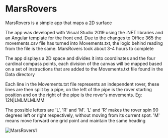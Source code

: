 # MarsRovers

MarsRovers is a simple app that maps a 2D surface 

The app was developed with Visual Studio 2019 using the .NET libraries and an Angular template for the front end.
Due to the changes to Office 365 the movements.csv file has turned into Movements.txt, the logic behind reading from the file is the same.
MarsRovers took about 3-4 hours to complete

The app displays a 2D space and divides it into coordinates and the four cardinal compass points,
each division of the canvas will be mapped based on a set of instructions that are added to the Movements.txt file found in the Data directory

Each line in the Movements.txt file represents an independent rover, these lines are then split by a pipe, 
on the left of the pipe is the rover starting position and on the right of the pipe is the rover's movements.
Eg: 12N|LMLMLMLMM

The possible letters are 'L', 'R' and 'M'. 'L' and 'R' makes the rover spin 90 degrees left or right respectively, without moving from its current spot. 
'M' means move forward one grid point and maintain the same heading


![MarsRovers1](https://user-images.githubusercontent.com/14928563/200193616-18f2e9dc-5a2a-4788-a1e8-708356a80e47.PNG)
